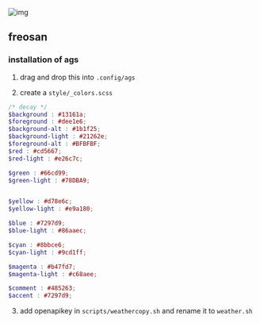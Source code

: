 ![img](https://raw.githubusercontent.com/chadcat7/crystal/freosan/.github/preview.png)

## freosan

### installation of ags

1. drag and drop this into `.config/ags`

2. create a `style/_colors.scss`

```scss
/* decay */
$background : #13161a;
$foreground : #dee1e6;
$background-alt : #1b1f25;
$background-light : #21262e;
$foreground-alt : #BFBFBF;
$red : #cd5667;
$red-light : #e26c7c;

$green : #66cd99;
$green-light : #78DBA9;


$yellow : #d78e6c;
$yellow-light : #e9a180;

$blue : #7297d9;
$blue-light : #86aaec;

$cyan : #8bbce6;
$cyan-light : #9cd1ff;

$magenta : #b47fd7;
$magenta-light : #c68aee;

$comment : #485263;
$accent : #7297d9;
```

3. add openapikey in `scripts/weathercopy.sh` and rename it to `weather.sh`
